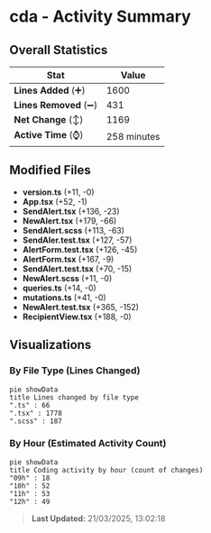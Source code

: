# cda - Activity Summary 

## Overall Statistics

| Stat                   | Value                                                             |
| ---------------------- | ----------------------------------------------------------------- |
| **Lines Added** (➕)   | 1600                                          |
| **Lines Removed** (➖) | 431                                        |
| **Net Change** (↕)    | 1169                |
| **Active Time** (⌚)   | 258 minutes |


## Modified Files
- **version.ts** (+11, -0)
- **App.tsx** (+52, -1)
- **SendAlert.tsx** (+136, -23)
- **NewAlert.tsx** (+179, -66)
- **SendAlert.scss** (+113, -63)
- **SendAler.test.tsx** (+127, -57)
- **AlertForm.test.tsx** (+126, -45)
- **AlertForm.tsx** (+167, -9)
- **SendAlert.test.tsx** (+70, -15)
- **NewAlert.scss** (+11, -0)
- **queries.ts** (+14, -0)
- **mutations.ts** (+41, -0)
- **NewAlert.test.tsx** (+365, -152)
- **RecipientView.tsx** (+188, -0)

## Visualizations

### By File Type (Lines Changed)

```mermaid
pie showData
title Lines changed by file type
".ts" : 66
".tsx" : 1778
".scss" : 187
```

### By Hour (Estimated Activity Count)

```mermaid
pie showData
title Coding activity by hour (count of changes)
"09h" : 18
"10h" : 52
"11h" : 53
"12h" : 49
```


> **Last Updated:** 21/03/2025, 13:02:18